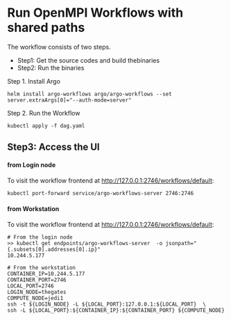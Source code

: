 # Run OpenMPI Workflows with shared paths

The workflow consists of two steps.

- Step1: Get the source codes and build thebinaries
- Step2: Run the binaries

Step 1. Install Argo

```shell
helm install argo-workflows argo/argo-workflows --set server.extraArgs[0]="--auth-mode=server"
```

Step 2. Run the Workflow

```shell
kubectl apply -f dag.yaml
```

## Step3: Access the UI

#### from Login node

To visit the workflow frontend at http://127.0.0.1:2746/workflows/default:

```bash
kubectl port-forward service/argo-workflows-server 2746:2746
```

#### from Workstation

To visit the workflow frontend at http://127.0.0.1:2746/workflows/default:

```shell
# From the login node
>> kubectl get endpoints/argo-workflows-server  -o jsonpath="{.subsets[0].addresses[0].ip}"
10.244.5.177

# From the workstation
CONTAINER_IP=10.244.5.177
CONTAINER_PORT=2746
LOCAL_PORT=2746
LOGIN_NODE=thegates
COMPUTE_NODE=jedi1
ssh -t ${LOGIN_NODE} -L ${LOCAL_PORT}:127.0.0.1:${LOCAL_PORT}  \
ssh -L ${LOCAL_PORT}:${CONTAINER_IP}:${CONTAINER_PORT} ${COMPUTE_NODE}
```
